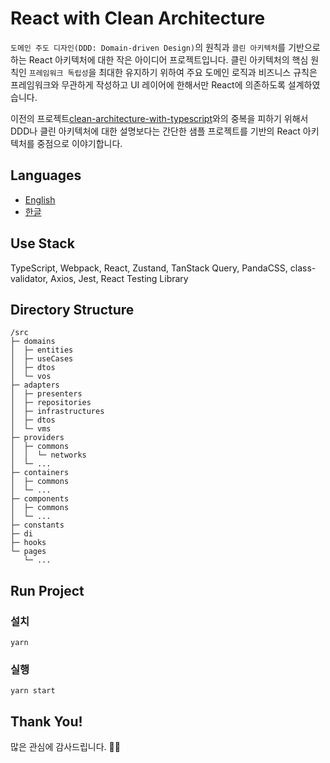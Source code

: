 # React with Clean Architecture

`도메인 주도 디자인(DDD: Domain-driven Design)`의 원칙과 `클린 아키텍처`를 기반으로 하는 React 아키텍처에 대한 작은 아이디어 프로젝트입니다. 클린 아키텍처의 핵심 원칙인 `프레임워크 독립성`을 최대한 유지하기 위하여 주요 도메인 로직과 비즈니스 규칙은 프레임워크와 무관하게 작성하고 UI 레이어에 한해서만 React에 의존하도록 설계하였습니다.

이전의 프로젝트[clean-architecture-with-typescript](https://github.com/falsy/clean-architecture-with-typescript)와의 중복을 피하기 위해서 DDD나 클린 아키텍처에 대한 설명보다는 간단한 샘플 프로젝트를 기반의 React 아키텍처를 중점으로 이야기합니다.

## Languages

- [English](https://github.com/falsy/react-width-clean-architecture)
- [한글](https://github.com/falsy/react-width-clean-architecture/blob/main/README-ko.md)

## Use Stack

TypeScript, Webpack, React, Zustand, TanStack Query, PandaCSS, class-validator, Axios, Jest, React Testing Library

## Directory Structure

```
/src
├─ domains
│  ├─ entities
│  ├─ useCases
│  ├─ dtos
│  └─ vos
├─ adapters
│  ├─ presenters
│  ├─ repositories
│  ├─ infrastructures
│  ├─ dtos
│  └─ vms
├─ providers
│  ├─ commons
│  │  └─ networks
│  └─ ...
├─ containers
│  ├─ commons
│  └─ ...
├─ components
│  ├─ commons
│  └─ ...
├─ constants
├─ di
├─ hooks
└─ pages
   └─ ...
```

## Run Project

### 설치

```
yarn
```

### 실행

```
yarn start
```

## Thank You!

많은 관심에 감사드립니다. 🙇‍♂️
